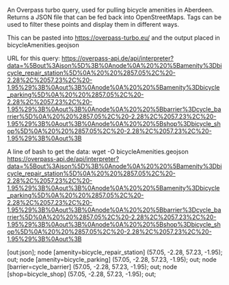 An Overpass turbo query, used for pulling bicycle amenities
in Aberdeen. Returns a JSON file that can be fed back into OpenStreetMaps.
Tags can be used to filter these points and display them in different ways.

This can be pasted into https://overpass-turbo.eu/ and the output placed in bicycleAmenities.geojson

URL for this query:
https://overpass-api.de/api/interpreter?data=%5Bout%3Ajson%5D%3B%0Anode%0A%20%20%5Bamenity%3Dbicycle_repair_station%5D%0A%20%20%2857.05%2C%20-2.28%2C%2057.23%2C%20-1.95%29%3B%0Aout%3B%0Anode%0A%20%20%5Bamenity%3Dbicycle_parking%5D%0A%20%20%2857.05%2C%20-2.28%2C%2057.23%2C%20-1.95%29%3B%0Aout%3B%0Anode%0A%20%20%5Bbarrier%3Dcycle_barrier%5D%0A%20%20%2857.05%2C%20-2.28%2C%2057.23%2C%20-1.95%29%3B%0Aout%3B%0Anode%0A%20%20%5Bshop%3Dbicycle_shop%5D%0A%20%20%2857.05%2C%20-2.28%2C%2057.23%2C%20-1.95%29%3B%0Aout%3B

A line of bash to get the data:
wget -O bicycleAmenities.geojson https://overpass-api.de/api/interpreter?data=%5Bout%3Ajson%5D%3B%0Anode%0A%20%20%5Bamenity%3Dbicycle_repair_station%5D%0A%20%20%2857.05%2C%20-2.28%2C%2057.23%2C%20-1.95%29%3B%0Aout%3B%0Anode%0A%20%20%5Bamenity%3Dbicycle_parking%5D%0A%20%20%2857.05%2C%20-2.28%2C%2057.23%2C%20-1.95%29%3B%0Aout%3B%0Anode%0A%20%20%5Bbarrier%3Dcycle_barrier%5D%0A%20%20%2857.05%2C%20-2.28%2C%2057.23%2C%20-1.95%29%3B%0Aout%3B%0Anode%0A%20%20%5Bshop%3Dbicycle_shop%5D%0A%20%20%2857.05%2C%20-2.28%2C%2057.23%2C%20-1.95%29%3B%0Aout%3B

[out:json];
node
  [amenity=bicycle_repair_station]
  (57.05, -2.28, 57.23, -1.95);
out;
node
  [amenity=bicycle_parking]
  (57.05, -2.28, 57.23, -1.95);
out;
node
  [barrier=cycle_barrier]
  (57.05, -2.28, 57.23, -1.95);
out;
node
  [shop=bicycle_shop]
  (57.05, -2.28, 57.23, -1.95);
out;
  